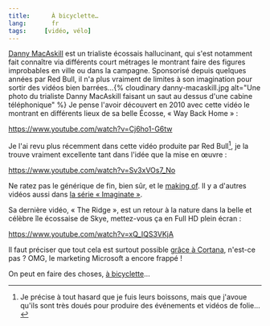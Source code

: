 ```yaml
---
title:      À bicyclette…
lang:       fr
tags:     [vidéo, vélo]
---
```


[Danny MacAskill](http://fr.wikipedia.org/wiki/Danny_MacAskill) est un trialiste écossais hallucinant, qui s'est notamment fait connaître via différents court métrages le montrant faire des figures improbables en ville ou dans la campagne. Sponsorisé depuis quelques années par Red Bull, il n'a plus vraiment de limites à son imagination pour sortir des vidéos bien barrées…{% cloudinary danny-macaskill.jpg alt="Une photo du trialiste Danny MacAskill faisant un saut au dessus d'une cabine téléphonique" %}
Je pense l'avoir découvert en 2010 avec cette vidéo le montrant en différents lieux de sa belle Écosse, « Way Back Home » :

https://www.youtube.com/watch?v=Cj6ho1-G6tw

Je l'ai revu plus récemment dans cette vidéo produite par Red Bull[^1], je la trouve vraiment excellente tant dans l'idée que la mise en œuvre :

https://www.youtube.com/watch?v=Sv3xVOs7_No

Ne ratez pas le générique de fin, bien sûr, et le [making of](http://imaginate.redbull.com/behind-the-scenes). Il y a d'autres vidéos aussi dans [la série « Imaginate »](http://imaginate.redbull.com/).

Sa dernière vidéo, « The Ridge », est un retour à la nature dans la belle et célèbre île écossaise de Skye, mettez-vous ça en Full HD plein écran :

https://www.youtube.com/watch?v=xQ_IQS3VKjA

Il faut préciser que tout cela est surtout possible [grâce à Cortana](https://www.youtube.com/watch?v=WC1KwpRPm7s), n'est-ce pas ? OMG, le marketing Microsoft a encore frappé !

On peut en faire des choses, [à bicyclette](https://www.youtube.com/watch?v=WizGTZtjgvo)…


[^1]: Je précise à tout hasard que je fuis leurs boissons, mais que j'avoue qu'ils sont très doués pour produire des événements et vidéos de folie…




